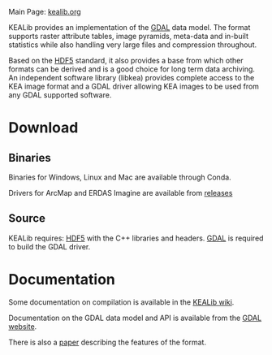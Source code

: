 Main Page: [kealib.org](http://kealib.org/)

KEALib provides an implementation of the [GDAL](http://gdal.org/) data model. The format supports raster attribute tables, image pyramids, meta-data and in-built statistics while also handling very large files and compression throughout.

Based on the [HDF5](https://www.hdfgroup.org/HDF5/) standard, it also provides a base from which other formats can be derived and is a good choice for long term data archiving. An independent software library (libkea) provides complete access to the KEA image format and a GDAL driver allowing KEA images to be used from any GDAL supported software. 

# Download #
## Binaries ##

Binaries for Windows, Linux and Mac are available through Conda.

Drivers for ArcMap and ERDAS Imagine are available from [releases](https://github.com/ubarsc/kealib/releases)

## Source ##

KEALib requires: [HDF5](https://www.hdfgroup.org/HDF5/) with the C++ libraries and headers. [GDAL](http://gdal.org/) is required to build the GDAL driver.

# Documentation #

Some documentation on compilation is available in the [KEALib wiki](https://github.com/ubarsc/kealib/wiki).

Documentation on the GDAL data model and API is available from the [GDAL website](http://gdal.org/).

There is also a [paper](http://dx.doi.org/10.1016/j.cageo.2013.03.025) describing the features of the format.
